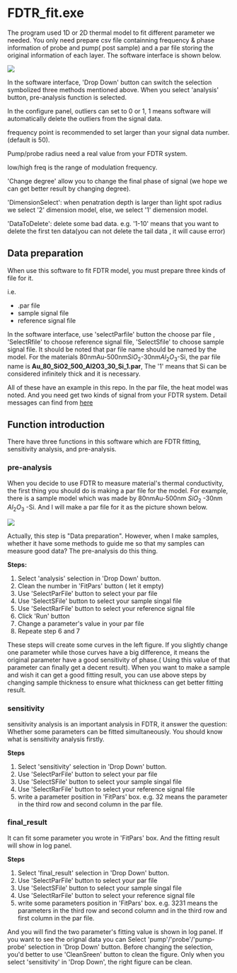 # FDTR_fit.exe
The program used 1D or 2D thermal model to fit different parameter we needed. You only need prepare csv file containning frequency & phase information of probe and pump( post sample) and a par file storing the original information of each layer.
The software interface is shown below.

![](https://github.com/luoshaotian/FDTR_fit/blob/main/pic/6.png)

In the software interface, 'Drop Down' button can switch the selection symbolized three methods mentioned above. When you select 'analysis' button, pre-analysis function is selected. 

In the configure panel, outliers can set to 0 or 1, 1 means software will automatically delete the outliers from the signal data. 

frequency point is recommended to set larger than your signal data number.(default is 50). 

Pump/probe radius need a real value from your FDTR system. 

low/high freq is the range of  modulation frequency. 

'Change degree' allow you to change the final phase of signal (we hope we can get better result by changing degree). 

'DimensionSelect': when penatration depth is larger than light spot radius we select '2' dimension model, else, we select '1' diemension model.

'DataToDelete': delete some bad data. e.g.  '1-10'  means that you want to delete the first ten data(you can not delete the tail data , it will cause error)


## Data preparation
When use this software to fit FDTR model, you must prepare three kinds of file for it.

i.e.

- .par file
- sample signal file
- reference signal file

In the software interface, use 'selectParfile' button the choose par file , 'SelectRfile' to choose reference  signal file, 'SelectSfile' to choose sample signal file. It should be noted that par file name should be named by the model.  For the materials 80nmAu-500nm$SiO_2$-30nm$Al_2O_3$-Si, the par file name is **Au_80_SiO2_500_Al2O3_30_Si_1.par**, The '1' means that Si  can be considered infinitely thick and it is necessary.  


All of these have an example in this repo. In the par file, the heat model was noted. And you need get two kinds of signal from your FDTR system. Detail messages
can find from [here](https://github.com/luoshaotian/FDTR_fit/tree/main/Example/README.md)     

## Function introduction

There have three functions in this software which are FDTR fitting, sensitivity analysis, and pre-analysis. 

### pre-analysis

When you decide to use FDTR to measure material's thermal conductivity, the first thing you should do is making a par file for the model. For example, there is a 
sample model which was made by 80nmAu-500nm $SiO_2$ -30nm $Al_2O_3$ -Si. And I will make a par file for it as the picture shown below.

![](https://github.com/luoshaotian/FDTR_fit/blob/main/pic/5.png)

Actually, this step is "Data preparation". However, when I make samples, whether it have some methods to guide me so that my samples can measure good data?
The pre-analysis do this thing.

**Steps:**
1. Select 'analysis' selection in 'Drop Down' button.
2. Clean the number in 'FitPars' button ( let it empty)
3. Use 'SelectParFile' button to select your par file
4. Use 'SelectSFile' button to select your sample singal file
5. Use 'SelectRarFile' button to select your reference signal file
6. Click 'Run' button
7. Change a parameter's value in your par file
8. Repeate step 6 and 7

These steps will create some curves in the left  figure. If you slightly change one parameter while those curves have a big difference, it means the original parameter have a good sensitivity of phase.( Using this value of that parameter can finally get a decent result). When you want to make a sample and wish it can get a good fitting result, you can use above steps by changing sample thickness to ensure what thickness can get better fitting result.

### sensitivity

sensitivity analysis is an important analysis in FDTR, it answer the question: Whether some parameters can be fitted simultaneously. You should know what is sensitivity analysis firstly.

**Steps**
1. Select 'sensitivity' selection in 'Drop Down' button.
2. Use 'SelectParFile' button to select your par file
3. Use 'SelectSFile' button to select your sample singal file
4. Use 'SelectRarFile' button to select your reference signal file
5. write a parameter position in 'FitPars' box.    e.g.  32 means the parameter in  the third row and second column  in the par file.


### final_result

It can fit some parameter you wrote in 'FitPars' box. And the fitting result will show in log panel.

**Steps**
1. Select 'final_result' selection in 'Drop Down' button.
2. Use 'SelectParFile' button to select your par file
3. Use 'SelectSFile' button to select your sample singal file
4. Use 'SelectRarFile' button to select your reference signal file
5. write some parameters position in 'FitPars' box.    e.g.  3231 means the parameters in  the third row and second column  and in  the third row and first column  in the par file.

And you will find the two parameter's fitting value is shown in log panel. If you want to see the orignal data you can  Select 'pump'/'probe'/'pump-probe' selection in 'Drop Down' button. Before changing the selection, you'd better to use 'CleanSreen' button to clean the figure. Only when you select 'sensitivity' in 'Drop Down', the right figure can be clean.



